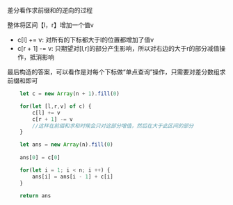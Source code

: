 差分看作求前缀和的逆向的过程

整体将区间【l，r】增加一个值v
- c[l] += v: 对所有的下标都大于l的位置都增加了值v
- c[r + 1] -= v: 只期望对[l,r]的部分产生影响，所以对右边的大于r的部分减值操作，抵消影响

最后构造的答案，可以看作是对每个下标做“单点查询”操作，只需要对差分数组求前缀和即可  

```javascript
    let c = new Array(n + 1).fill(0)

    for(let [l,r,v] of c) {
        c[l] += v
        c[r + 1] -= v
        //这样在前缀和求和时候会只对这部分增值，然后在大于此区间的部分
    }

    let ans = new Array(n).fill(0)
    
    ans[0] = c[0]

    for(let i = 1; i < n; i ++) {
        ans[i] = ans[i - 1] + c[i]
    }

    return ans
```